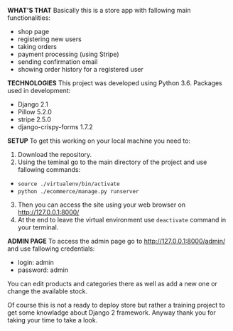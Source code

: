 **WHAT'S THAT**
Basically this is a store app with fallowing main functionalities:
- shop page
- registering new users
- taking orders
- payment processing (using Stripe)
- sending confirmation email
- showing order history for a registered user


**TECHNOLOGIES**
This project was developed using Python 3.6.
Packages used in development:
- Django 2.1
- Pillow 5.2.0
- stripe 2.5.0
- django-crispy-forms 1.7.2


**SETUP**
To get this working on your local machine you need to:
1. Download the repository.
2. Using the teminal go to the main directory of the project and use fallowing commands:
- `source ./virtualenv/bin/activate`
- `python ./ecommerce/manage.py runserver`
3. Then you can access the site using your web browser on http://127.0.0.1:8000/
4. At the end to leave the virtual environment use `deactivate` command in your terminal.


**ADMIN PAGE**
To access the admin page go to http://127.0.0.1:8000/admin/ and use fallowing credentials:
- login: admin
- password: admin

You can edit products and categories there as well as add a new one or change the available stock. 
 
 
Of course this is not a ready to deploy store but rather a training project to get some knowladge about Django 2 framework.
Anyway thank you for taking your time to take a look.
